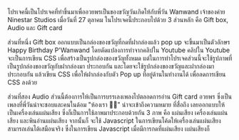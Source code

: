 โปรเจคนี้เป็นโปรเจคที่ทำขึ้นมาเพื่ออวยพรเป็นของขวัญวันเกิดให้กับพี่วัน Wanwand เจ้าของค่าย Ninestar Studios เมื่อวันที่ 27 ตุลาคม
ในโปรเจคนี้ประกอบไปด้วย 3 ส่วนหลัก คือ Gift box, Audio และ Gift card

ส่วนที่หนึ่ง Gift box 
ออกแบบเป็นกล่องของขวัญที่กดที่ฝากล่องแล้ว pop up จะขึ้นมาเป็นตัวอักษร Happy Birthday P'Wanwand โดยดัดแปลงการทำจากคลิปใน Youtube 
คลิปใน Youtube จะเป็นการเขียน CSS เพื่อสร้างเป็นรูปกล่องของขวัญทั้งหมด แต่ในการทำโปรเจคส่วนนี้จะใช้รูปภาพที่เป็นรูปกล่องของขวัญกับฝากล่องมา
ประกอบกัน และโดยจะใช้รูปกล่องของขวัญและฝากล่องมาประกอบกัน แล้วเขียน CSS เพื่อให้ฝากล่องกับตัว Pop up ที่อยู่ด้านในทำงานได้ เพื่อลดการเขียน
CSS ลงด้วย

ส่วนที่สอง Audio
ส่วนนี้ต้องการให้เป็นการบรรเลงเพลงไปตลอดการอ่าน Gift card อวยพร ซึ่งเป็นเพลงที่พี่วันน่าจะชอบและคนในด้อม "ห้องเรา 💚🧡" น่าจะเข้าถึงความหมาย
ที่สื่อถึง เลยออกแบบให้เป็นเครื่องเล่นแผ่นเสียง ซึ่งก็เป็นการใช้ภาพมาประกอบด้วยกัน 3 ภาพ คือ แผ่นเสียง เครื่องเล่นแผ่นเสียง และพินอ่านแผ่นเสียง จากนั้นก็
จะใช้ Javascript ในการเขียนโค้ดให้เครื่องเล่นแผ่นเสียงสามารถเล่นได้เสมือนจริง ซึ่งในการเขียน Javascript เมื่อมีการกดที่แผ่นเสียง เเผ่นเสียงก็
